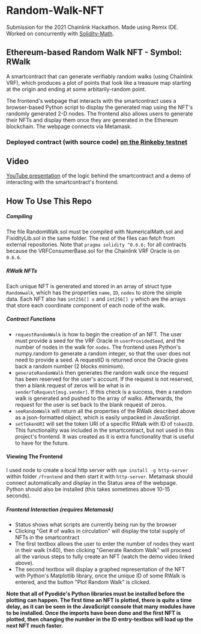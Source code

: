 # Random-Walk-NFT
Submission for the 2021 Chainlink Hackathon. Made using Remix IDE. Worked on concurrently with [Solidity-Math](https://github.com/jstat17/Solidity-Math).

## Ethereum-based Random Walk NFT - Symbol: RWalk
A smartcontract that can generate verifiably random walks (using Chainlink VRF), which produces a plot of points that look like a treasure map starting at the origin and ending at some arbitarily-random point.

The frontend's webpage that interacts with the smartcontract uses a browser-based Python script to display the generated map using the NFT's randomly generated 2-D nodes. The frontend also allows users to generate their NFTs and display them once they are generated in the Ethereum blockchain. The webpage connects via Metamask.

### Deployed contract (with source code) [on the Rinkeby testnet](https://rinkeby.etherscan.io/address/0xc9E02478307B6306edfd2a96642576eDF15f17fa#code)

## Video
[YouTube presentation](https://youtu.be/LdCT1tU0ED0) of the logic behind the smartcontract and a demo of interacting with the smartcontract's frontend.


## How To Use This Repo
##### Compiling
The file RandomWalk.sol must be compiled with NumericalMath.sol and FixidityLib.sol in the same folder. The rest of the files can fetch from external repositories. Note that  `pragma solidity ^0.6.6;` for all contracts because the VRFConsumerBase.sol for the Chainlink VRF Oracle is on `0.6.6`.

##### RWalk NFTs
Each unique NFT is generated and stored in an array of struct type `Randomwalk`, which has the properties `name`, `ID`, `nodes` to store the simple data. Each NFT also has `int256[] x` and `int256[] y` which are the arrays that store each coordinate component of each node of the walk.

##### Contract Functions
- `requestRandomWalk` is how to begin the creation of an NFT. The user must provide a seed for the VRF Oracle in `userProvidedSeed`, and the number of nodes in the walk for `nodes`. The frontend uses Python's numpy.random to generate a random integer, so that the user does not need to provide a seed. A requestID is returned once the Oracle gives back a random number (2 blocks minimum).
-  `generateRandomWalk` then generates the random walk once the request has been reserved for the user's account. If the request is not reserved, then a blank request of zeros will be what is in `senderToRequest[msg.sender]`. If this check is a success, then a random walk is generated and pushed to the array of walks. Afterwards, the request for the user is set back to the blank request of zeros.
-  `seeRandomWalk` will return all the properties of the RWalk described above as a json-formatted object, which is easily unpacked in JavaScript.
-  `setTokenURI` will set the token URI of a specific RWalk with ID of `tokenID`. This functionality was included in the smartcontract, but not used in this project's frontend. It was created as it is extra functionality that is useful to have for the future.

#### Viewing The Frontend
I used node to create a local http server with `npm install -g http-server` within folder `/frontend` and then start it with `http-server`. Metamask should connect automatically and display in the Status area of the webpage. Python should also be installed (this takes sometimes above 10-15 seconds).

##### Frontend Interaction (requires Metamask)
- Status shows what scripts are currently being run by the browser
- Clicking "Get # of walks in circulation" will display the total supply of NFTs in the smartcontract
- The first textbox allows the user to enter the number of nodes they want in their walk (≤40), then clicking "Generate Random Walk" will proceed all the various steps to fully create an NFT (watch the demo video linked above).
- The second textbox will display a graphed representation of the NFT with Python's Matplotlib library, once the unique ID of some RWalk is entered, and the button "Plot Random Walk" is clicked.

**Note that all of Pyodide's Python libraries must be installed before the plotting can happen. The first time an NFT is plotted, there is quite a time delay, as it can be seen in the JavaScript console that many modules have to be installed. Once the imports have been done and the first NFT is plotted, then changing the number in the ID entry-textbox will load up the next NFT much faster.**
